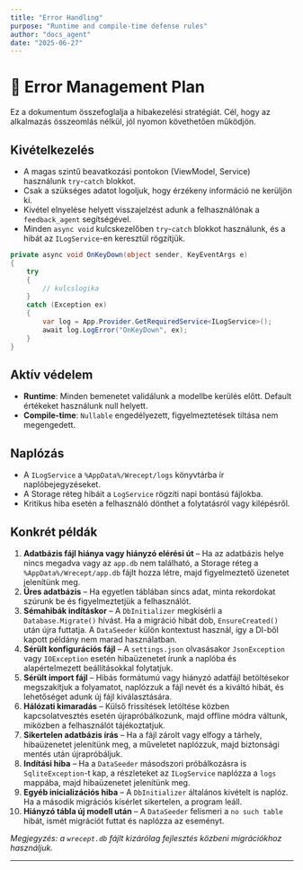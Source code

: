 ```yaml
---
title: "Error Handling"
purpose: "Runtime and compile-time defense rules"
author: "docs_agent"
date: "2025-06-27"
---
```


# 🚨 Error Management Plan

Ez a dokumentum összefoglalja a hibakezelési stratégiát. Cél, hogy az alkalmazás összeomlás nélkül, jól nyomon követhetően működjön.

## Kivételkezelés

* A magas szintű beavatkozási pontokon (ViewModel, Service) használunk `try`-`catch` blokkot.
* Csak a szükséges adatot logoljuk, hogy érzékeny információ ne kerüljön ki.
* Kivétel elnyelése helyett visszajelzést adunk a felhasználónak a `feedback_agent` segítségével.
* Minden `async void` kulcskezelőben `try`-`catch` blokkot használunk, és a hibát az `ILogService`-en keresztül rögzítjük.

```csharp
private async void OnKeyDown(object sender, KeyEventArgs e)
{
    try
    {
        // kulcslogika
    }
    catch (Exception ex)
    {
        var log = App.Provider.GetRequiredService<ILogService>();
        await log.LogError("OnKeyDown", ex);
    }
}
```

## Aktív védelem

* **Runtime**: Minden bemenetet validálunk a modellbe kerülés előtt. Default értékeket használunk null helyett.
* **Compile-time**: `Nullable` engedélyezett, figyelmeztetések tiltása nem megengedett.

## Naplózás

* A `ILogService` a `%AppData%/Wrecept/logs` könyvtárba ír naplóbejegyzéseket.
* A Storage réteg hibáit a `LogService` rögzíti napi bontású fájlokba.
* Kritikus hiba esetén a felhasználó dönthet a folytatásról vagy kilépésről.

## Konkrét példák

1. **Adatbázis fájl hiánya vagy hiányzó elérési út** – Ha az adatbázis helye nincs megadva vagy az `app.db` nem található, a Storage réteg a `%AppData%/Wrecept/app.db` fájlt hozza létre, majd figyelmeztető üzenetet jelenítünk meg.
2. **Üres adatbázis** – Ha egyetlen táblában sincs adat, minta rekordokat szúrunk be és figyelmeztetjük a felhasználót.
3. **Sémahibák indításkor** – A `DbInitializer` megkísérli a `Database.Migrate()` hívást. Ha a migráció hibát dob, `EnsureCreated()` után újra futtatja. A `DataSeeder` külön kontextust használ, így a DI-ből kapott példány nem marad használatban.
4. **Sérült konfigurációs fájl** – A `settings.json` olvasásakor `JsonException` vagy `IOException` esetén hibaüzenetet írunk a naplóba és alapértelmezett beállításokkal folytatjuk.
5. **Sérült import fájl** – Hibás formátumú vagy hiányzó adatfájl betöltésekor megszakítjuk a folyamatot, naplózzuk a fájl nevét és a kiváltó hibát, és lehetőséget adunk új fájl kiválasztására.
6. **Hálózati kimaradás** – Külső frissítések letöltése közben kapcsolatvesztés esetén újrapróbálkozunk, majd offline módra váltunk, miközben a felhasználót tájékoztatjuk.
7. **Sikertelen adatbázis írás** – Ha a fájl zárolt vagy elfogy a tárhely, hibaüzenetet jelenítünk meg, a műveletet naplózzuk, majd biztonsági mentés után újrapróbáljuk.
8. **Indítási hiba** – Ha a `DataSeeder` másodszori próbálkozásra is `SqliteException`-t kap, a részleteket az `ILogService` naplózza a `logs` mappába, majd hibaüzenetet jelenítünk meg.
9. **Egyéb inicializációs hiba** – A `DbInitializer` általános kivételt is naplóz. Ha a második migrációs kísérlet sikertelen, a program leáll.
10. **Hiányzó tábla új modell után** – A `DataSeeder` felismeri a `no such table` hibát, ismét migrációt futtat és naplózza az eseményt.

*Megjegyzés: a `wrecept.db` fájlt kizárólag fejlesztés közbeni migrációkhoz használjuk.*

---
